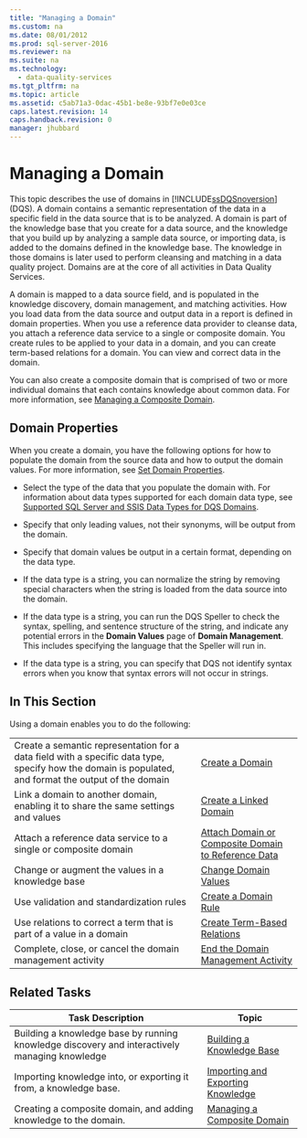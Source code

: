 ```yaml
---
title: "Managing a Domain"
ms.custom: na
ms.date: 08/01/2012
ms.prod: sql-server-2016
ms.reviewer: na
ms.suite: na
ms.technology: 
  - data-quality-services
ms.tgt_pltfrm: na
ms.topic: article
ms.assetid: c5ab71a3-0dac-45b1-be8e-93bf7e0e03ce
caps.latest.revision: 14
caps.handback.revision: 0
manager: jhubbard
---
```

# Managing a Domain
This topic describes the use of domains in [!INCLUDE[ssDQSnoversion](../../Topics/TopicNameContainA/tokens/ssDQSnoversion_md.md)] (DQS). A domain contains a semantic representation of the data in a specific field in the data source that is to be analyzed. A domain is part of the knowledge base that you create for a data source, and the knowledge that you build up by analyzing a sample data source, or importing data, is added to the domains defined in the knowledge base. The knowledge in those domains is later used to perform cleansing and matching in a data quality project. Domains are at the core of all activities in Data Quality Services.  
  
 A domain is mapped to a data source field, and is populated in the knowledge discovery, domain management, and matching activities. How you load data from the data source and output data in a report is defined in domain properties. When you use a reference data provider to cleanse data, you attach a reference data service to a single or composite domain. You create rules to be applied to your data in a domain, and you can create term-based relations for a domain. You can view and correct data in the domain.  
  
 You can also create a composite domain that is comprised of two or more individual domains that each contains knowledge about common data. For more information, see [Managing a Composite Domain](../../Topics/TopicNameContainA/Managing-a-Composite-Domain.md).  
  
## Domain Properties  
 When you create a domain, you have the following options for how to populate the domain from the source data and how to output the domain values. For more information, see [Set Domain Properties](../../Topics/TopicNameNotContainA/Set-Domain-Properties.md).  
  
-   Select the type of the data that you populate the domain with. For information about data types supported for each domain data type, see [Supported SQL Server and SSIS Data Types for DQS Domains](../../Topics/TopicNameNotContainA/Supported-SQL-Server-and-SSIS-Data-Types-for-DQS-Domains.md).  
  
-   Specify that only leading values, not their synonyms, will be output from the domain.  
  
-   Specify that domain values be output in a certain format, depending on the data type.  
  
-   If the data type is a string, you can normalize the string by removing special characters when the string is loaded from the data source into the domain.  
  
-   If the data type is a string, you can run the DQS Speller to check the syntax, spelling, and sentence structure of the string, and indicate any potential errors in the **Domain Values** page of **Domain Management**. This includes specifying the language that the Speller will run in.  
  
-   If the data type is a string, you can specify that DQS not identify syntax errors when you know that syntax errors will not occur in strings.  
  
## In This Section  
 Using a domain enables you to do the following:  
  
|||  
|-|-|  
|Create a semantic representation for a data field with a specific data type, specify how the domain is populated, and format the output of the domain|[Create a Domain](../../Topics/TopicNameContainA/Create-a-Domain.md)|  
|Link a domain to another domain, enabling it to share the same settings and values|[Create a Linked Domain](../../Topics/TopicNameContainA/Create-a-Linked-Domain.md)|  
|Attach a reference data service to a single or composite domain|[Attach Domain or Composite Domain to Reference Data](../../Topics/TopicNameNotContainA/Attach-Domain-or-Composite-Domain-to-Reference-Data.md)|  
|Change or augment the values in a knowledge base|[Change Domain Values](../../Topics/TopicNameNotContainA/Change-Domain-Values.md)|  
|Use validation and standardization rules|[Create a Domain Rule](../../Topics/TopicNameContainA/Create-a-Domain-Rule.md)|  
|Use relations to correct a term that is part of a value in a domain|[Create Term-Based Relations](../../Topics/TopicNameNotContainA/Create-Term-Based-Relations.md)|  
|Complete, close, or cancel the domain management activity|[End the Domain Management Activity](../../Topics/TopicNameNotContainA/End-the-Domain-Management-Activity.md)|  
  
## Related Tasks  
  
|Task Description|Topic|  
|----------------------|-----------|  
|Building a knowledge base by running knowledge discovery and interactively managing knowledge|[Building a Knowledge Base](../../Topics/TopicNameContainA/Building-a-Knowledge-Base.md)|  
|Importing knowledge into, or exporting it from, a knowledge base.|[Importing and Exporting Knowledge](../../Topics/TopicNameNotContainA/Importing-and-Exporting-Knowledge.md)|  
|Creating a composite domain, and adding knowledge to the domain.|[Managing a Composite Domain](../../Topics/TopicNameContainA/Managing-a-Composite-Domain.md)|